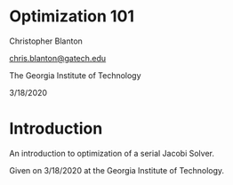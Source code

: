 # Optimization 101

Christopher Blanton

chris.blanton@gatech.edu

The Georgia Institute of Technology

3/18/2020


# Introduction

An introduction to optimization of a serial Jacobi Solver.


Given on 3/18/2020 at the Georgia Institute of Technology.

